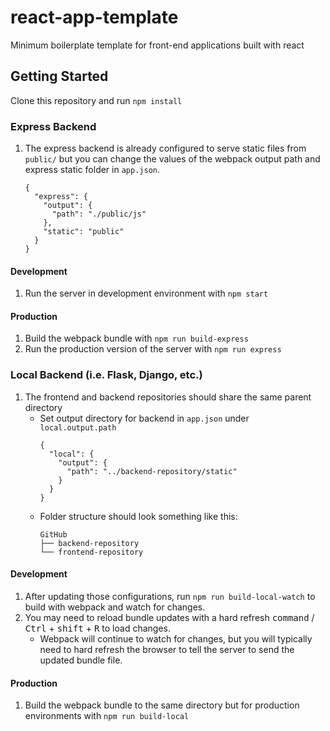 # react-app-template
Minimum boilerplate template for front-end applications built with react

## Getting Started
Clone this repository and run `npm install`

### Express Backend
1. The express backend is already configured to serve static files from `public/` but you can change the values of the webpack output path and express static folder in `app.json`.
    ```
    {
      "express": {
        "output": {
          "path": "./public/js"
        },
        "static": "public"
      }
    } 
    ```
#### Development
1. Run the server in development environment with `npm start`

#### Production
1. Build the webpack bundle with `npm run build-express`
2. Run the production version of the server with `npm run express`

### Local Backend (i.e. Flask, Django, etc.)
1. The frontend and backend repositories should share the same parent directory
    * Set output directory for backend in `app.json` under `local.output.path`
      ```
      {
        "local": {
          "output": {
            "path": "../backend-repository/static"
          }
        }
      } 
      ```
    * Folder structure should look something like this:
      ```
      GitHub
      ├── backend-repository
      └── frontend-repository
      ```
#### Development
1. After updating those configurations, run `npm run build-local-watch` to build with webpack and watch for changes.
2. You may need to reload bundle updates with a hard refresh <kbd>command</kbd> / <kbd>Ctrl</kbd> + <kbd>shift</kbd> + <kbd>R</kbd> to load changes.
    * Webpack will continue to watch for changes, but you will typically need to hard refresh the browser to tell the server to send the updated bundle file.

#### Production
1. Build the webpack bundle to the same directory but for production environments with `npm run build-local`
